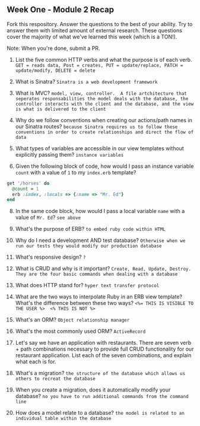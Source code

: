 ## Week One - Module 2 Recap

Fork this respository. Answer the questions to the best of your ability. Try to answer them with limited amount of external research. These questions cover the majority of what we've learned this week (which is a TON!). 

Note: When you're done, submit a PR. 

1. List the five common HTTP verbs and what the purpose is of each verb.
  `GET = reads data, Post = creates, PUT = update/replace, PATCH = update/modify, DELETE = delete`
  
2. What is Sinatra?
  `Sinatra is a web development framework`
4. What is MVC?
  `model, view, controller.  A file artchitecture that seperates responsabilities the model deals with the database, the controller interacts with the client and the database, and the view is what is delivered to the client`
5. Why do we follow conventions when creating our actions/path names in our Sinatra routes?
`because Sinatra requires us to follow these conventions in order to create relationships and direct the flow of data`

6. What types of variables are accessible in our view templates without explicitly passing them?
`instance variables`

7. Given the following block of code, how would I pass an instance variable `count` with a value of `1` to my `index.erb` template?
  
  ```ruby
  get '/horses' do
    @count = 1
    erb :index, :locals => {:name => "Mr. Ed"}
  end
  ```

8. In the same code block, how would I pass a local variable `name` with a value of `Mr. Ed`?
`see above`
9. What's the purpose of ERB?
  `to embed ruby code within HTML`
10. Why do I need a development AND test database?
`Otherwise when we run our tests they would modify our production database`
11. What's responsive design?
`?`
12. What is CRUD and why is it important?
`Create, Read, Update, Destroy.  They are the four basic commands when dealing with a database`
13. What does HTTP stand for? 
`hyper text transfer protocol`

14. What are the two ways to interpolate Ruby in an ERB view template? What's the difference between these two ways?
`<%= THIS IS VISIBLE TO THE USER %>  <% THIS IS NOT %>`
15. What's an ORM?
`Object relationship manager`
16. What's the most commonly used ORM?
`ActiveRecord`
17. Let's say we have an application with restaurants. There are seven verb + path combinations necessary to provide full CRUD functionality for our restaurant application. List each of the seven combinations, and explain what each is for.

18. What's a migration? 
`the structure of the database which allows us others to recreat the database`
19. When you create a migration, does it automatically modify your database?
`no you have to run additional commands from the command line`
20. How does a model relate to a database?
`the model is related to an individual table within the database`


